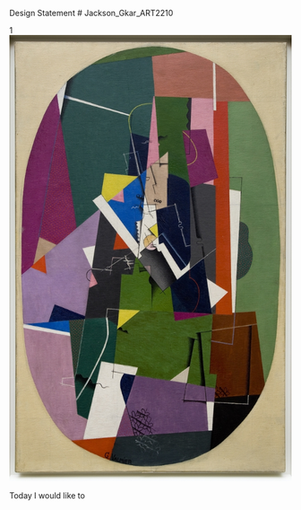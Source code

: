 Design Statement # Jackson_Gkar_ART2210

1 ![](https://github.com/Gmanski504/Jackson_Gkar_ART2210/raw/master/Gmanny1/vasilykandinsky.jpg)

Today I would like to 
